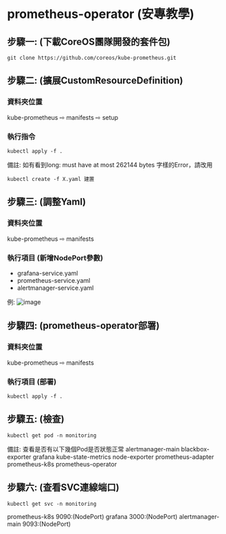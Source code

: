 # prometheus-operator (安專教學)

## 步驟一: (下載CoreOS團隊開發的套件包)
    git clone https://github.com/coreos/kube-prometheus.git 
## 步驟二: (擴展**CustomResourceDefinition**)
### 資料夾位置
kube-prometheus ⇨ manifests ⇨ setup 
### 執行指令
    kubectl apply -f .
    
備註: 如有看到long: must have at most 262144 bytes 字樣的Error，請改用

    kubectl create -f X.yaml 建置
## 步驟三: (調整Yaml)
### 資料夾位置
kube-prometheus ⇨ manifests
### 執行項目 (新增NodePort參數)
* grafana-service.yaml
* prometheus-service.yaml
* alertmanager-service.yaml

例:
![image](https://github.com/Jerrychanglab/prometheus-operator/assets/39659664/aff386df-cd4a-472e-8f75-cc7d16884149)  
## 步驟四: (prometheus-operator部署)
### 資料夾位置
kube-prometheus ⇨ manifests
### 執行項目 (部署)
    kubectl apply -f .

## 步驟五: (檢查)
    kubectl get pod -n monitoring
備註: 查看是否有以下幾個Pod是否狀態正常
alertmanager-main
blackbox-exporter
grafana
kube-state-metrics
node-exporter
prometheus-adapter
prometheus-k8s
prometheus-operator
## 步驟六: (查看SVC連線端口)
    kubectl get svc -n monitoring
prometheus-k8s 9090:(NodePort)
grafana 3000:(NodePort)
alertmanager-main 9093:(NodePort)
